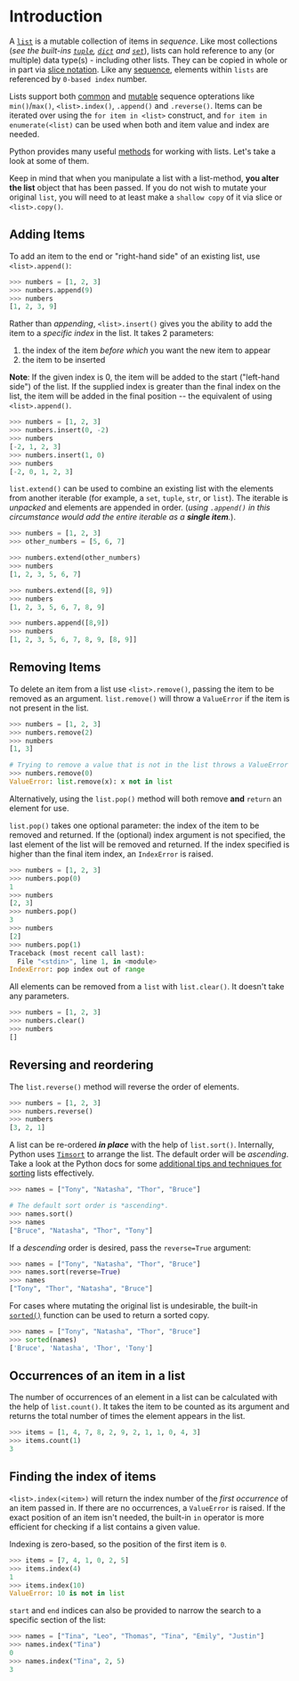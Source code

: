 # Introduction

A [`list`][list] is a mutable collection of items in _sequence_. Like most collections (_see the built-ins [`tuple`][tuple], [`dict`][dict] and [`set`][set]_), lists can hold reference to any (or multiple) data type(s) - including other lists.  They can be copied in whole or in part via [slice notation][slice notation]. Like any [sequence][sequence type], elements within `lists` are referenced by `0-based index` number.

Lists support both [common][common sequence operations] and [mutable][mutable sequence operations] sequence opterations like `min()`/`max()`, `<list>.index()`, `.append()` and `.reverse()`. Items can be iterated over using the `for item in <list>` construct, and `for item in enumerate(<list)` can be used when both and item value and index are needed.

Python provides many useful [methods][list-methods] for working with lists. Let's take a look at some of them.

Keep in mind that when you manipulate a list with a list-method, **you alter the list** object that has been passed. If you do not wish to mutate your original `list`, you will need to at least make a `shallow copy` of it via slice or `<list>.copy()`.

## Adding Items

To add an item to the end or "right-hand side" of an existing list, use `<list>.append()`:

```python
>>> numbers = [1, 2, 3]
>>> numbers.append(9)
>>> numbers
[1, 2, 3, 9]
```

Rather than _appending_, `<list>.insert()` gives you the ability to add the item to a _specific index_ in the list.
It takes 2 parameters:

1. the index of the item _before which_ you want the new item to appear
2. the item to be inserted

**Note**: If the given index is 0, the item will be added to the start ("left-hand side") of the list. If the supplied index is greater than the final index on the list, the item will be added in the final position -- the equivalent of using `<list>.append()`.

```python
>>> numbers = [1, 2, 3]
>>> numbers.insert(0, -2)
>>> numbers
[-2, 1, 2, 3]
>>> numbers.insert(1, 0)
>>> numbers
[-2, 0, 1, 2, 3]
```

`list.extend()` can be used to combine an existing list with the elements from another iterable (for example, a `set`, `tuple`, `str`, or `list`).  The iterable is _unpacked_ and elements are appended in order. (_using `.append()` in this circumstance would add the entire iterable as a **single item**._).

```python
>>> numbers = [1, 2, 3]
>>> other_numbers = [5, 6, 7]

>>> numbers.extend(other_numbers)
>>> numbers
[1, 2, 3, 5, 6, 7]

>>> numbers.extend([8, 9])
>>> numbers
[1, 2, 3, 5, 6, 7, 8, 9]

>>> numbers.append([8,9])
>>> numbers
[1, 2, 3, 5, 6, 7, 8, 9, [8, 9]]
```

## Removing Items

To delete an item from a list use `<list>.remove()`, passing the item to be removed as an argument. `list.remove()` will throw a `ValueError` if the item is not present in the list.

```python
>>> numbers = [1, 2, 3]
>>> numbers.remove(2)
>>> numbers
[1, 3]

# Trying to remove a value that is not in the list throws a ValueError
>>> numbers.remove(0)
ValueError: list.remove(x): x not in list
```

Alternatively, using the `list.pop()` method will both remove **and** `return` an element for use.

`list.pop()` takes one optional parameter: the index of the item to be removed and returned. If the (optional) index argument is not specified, the last element of the list will be removed and returned. If the index specified is higher than the final item index, an `IndexError` is raised.

```python
>>> numbers = [1, 2, 3]
>>> numbers.pop(0)
1
>>> numbers
[2, 3]
>>> numbers.pop()
3
>>> numbers
[2]
>>> numbers.pop(1)
Traceback (most recent call last):
  File "<stdin>", line 1, in <module>
IndexError: pop index out of range
```

All elements can be removed from a `list` with `list.clear()`. It doesn't take any parameters.

```python
>>> numbers = [1, 2, 3]
>>> numbers.clear()
>>> numbers
[]
```

## Reversing and reordering

The `list.reverse()` method will reverse the order of elements.

```python
>>> numbers = [1, 2, 3]
>>> numbers.reverse()
>>> numbers
[3, 2, 1]
```

A list can be re-ordered _**in place**_ with the help of `list.sort()`. Internally, Python uses [`Timsort`][timsort] to arrange the list. The default order will be _ascending_. Take a look at the Python docs for some [additional tips and techniques for sorting][sorting how to] lists effectively.

```python
>>> names = ["Tony", "Natasha", "Thor", "Bruce"]

# The default sort order is *ascending*.
>>> names.sort()
>>> names
["Bruce", "Natasha", "Thor", "Tony"]
```

If a _descending_ order is desired, pass the `reverse=True` argument:

```python
>>> names = ["Tony", "Natasha", "Thor", "Bruce"]
>>> names.sort(reverse=True)
>>> names
["Tony", "Thor", "Natasha", "Bruce"]
```

For cases where mutating the original list is undesirable, the built-in [`sorted()`][sorted] function can be used to return a sorted copy.

```python
>>> names = ["Tony", "Natasha", "Thor", "Bruce"]
>>> sorted(names)
['Bruce', 'Natasha', 'Thor', 'Tony']
```

## Occurrences of an item in a list

The number of occurrences of an element in a list can be calculated with the help of `list.count()`. It takes the item to be counted as its argument and returns the total number of times the element appears in the list.

```python
>>> items = [1, 4, 7, 8, 2, 9, 2, 1, 1, 0, 4, 3]
>>> items.count(1)
3
```

## Finding the index of items

`<list>.index(<item>)` will return the index number of the _first occurrence_ of an item passed in. If there are no occurrences, a `ValueError` is raised. If the exact position of an item isn't needed, the built-in `in` operator is more efficient for checking if a list contains a given value.

Indexing is zero-based, so the position of the first item is `0`.

```python
>>> items = [7, 4, 1, 0, 2, 5]
>>> items.index(4)
1
>>> items.index(10)
ValueError: 10 is not in list
```

`start` and `end` indices can also be provided to narrow the search to a specific section of the list:

```python
>>> names = ["Tina", "Leo", "Thomas", "Tina", "Emily", "Justin"]
>>> names.index("Tina")
0
>>> names.index("Tina", 2, 5)
3
```


[list-methods]: https://docs.python.org/3/tutorial/datastructures.html#more-on-lists
[timsort]: https://en.wikipedia.org/wiki/Timsort
[sorted]: https://docs.python.org/3/library/functions.html#sorted
[sorting how to]: https://docs.python.org/3/howto/sorting.html
[sequence type]: https://docs.python.org/3/library/stdtypes.html#sequence-types-list-tuple-range
[common sequence operations]: https://docs.python.org/3/library/stdtypes.html#common-sequence-operations
[mutable sequence operations]: https://docs.python.org/3/library/stdtypes.html#typesseq-mutable
[tuples]: https://github.com/exercism/python/tree/main/concepts/tuples
[dicts]: https://github.com/exercism/python/tree/main/concepts/dicts
[sets]: https://github.com/exercism/python/tree/main/concepts/sets

[tuple]: https://docs.python.org/3/library/stdtypes.html#tuple
[slice notation]: https://docs.python.org/3/reference/expressions.html#slicings
[set]: https://docs.python.org/3/library/stdtypes.html#set
[dict]: https://docs.python.org/3/library/stdtypes.html#dict
[list]: https://docs.python.org/3/library/stdtypes.html#list
